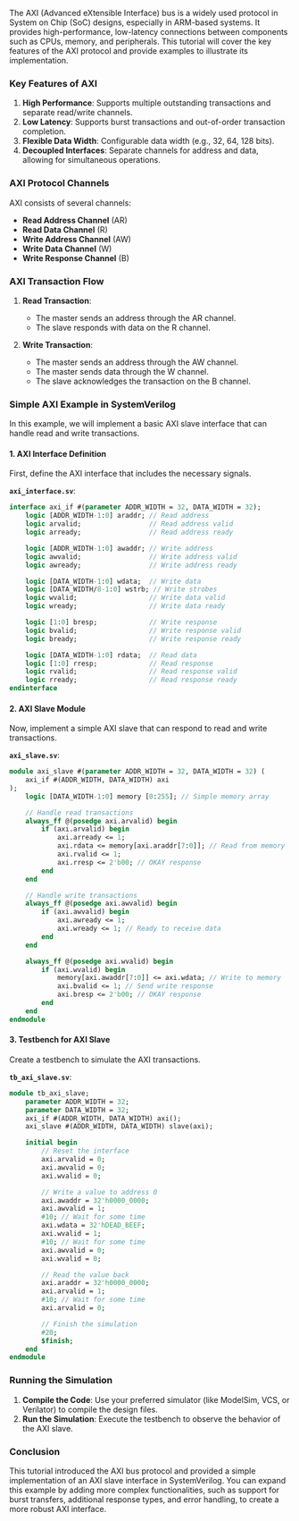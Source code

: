 The AXI (Advanced eXtensible Interface) bus is a widely used protocol in System on Chip (SoC) designs, especially in ARM-based systems. It provides high-performance, low-latency connections between components such as CPUs, memory, and peripherals. This tutorial will cover the key features of the AXI protocol and provide examples to illustrate its implementation.

### Key Features of AXI

1. **High Performance**: Supports multiple outstanding transactions and separate read/write channels.
2. **Low Latency**: Supports burst transactions and out-of-order transaction completion.
3. **Flexible Data Width**: Configurable data width (e.g., 32, 64, 128 bits).
4. **Decoupled Interfaces**: Separate channels for address and data, allowing for simultaneous operations.

### AXI Protocol Channels

AXI consists of several channels:
- **Read Address Channel** (AR)
- **Read Data Channel** (R)
- **Write Address Channel** (AW)
- **Write Data Channel** (W)
- **Write Response Channel** (B)

### AXI Transaction Flow

1. **Read Transaction**:
   - The master sends an address through the AR channel.
   - The slave responds with data on the R channel.

2. **Write Transaction**:
   - The master sends an address through the AW channel.
   - The master sends data through the W channel.
   - The slave acknowledges the transaction on the B channel.

### Simple AXI Example in SystemVerilog

In this example, we will implement a basic AXI slave interface that can handle read and write transactions.

#### 1. AXI Interface Definition

First, define the AXI interface that includes the necessary signals.

**`axi_interface.sv`**:
```systemverilog
interface axi_if #(parameter ADDR_WIDTH = 32, DATA_WIDTH = 32);
    logic [ADDR_WIDTH-1:0] araddr; // Read address
    logic arvalid;                 // Read address valid
    logic arready;                 // Read address ready

    logic [ADDR_WIDTH-1:0] awaddr; // Write address
    logic awvalid;                 // Write address valid
    logic awready;                 // Write address ready

    logic [DATA_WIDTH-1:0] wdata;  // Write data
    logic [DATA_WIDTH/8-1:0] wstrb; // Write strobes
    logic wvalid;                  // Write data valid
    logic wready;                  // Write data ready

    logic [1:0] bresp;             // Write response
    logic bvalid;                  // Write response valid
    logic bready;                  // Write response ready

    logic [DATA_WIDTH-1:0] rdata;  // Read data
    logic [1:0] rresp;             // Read response
    logic rvalid;                  // Read response valid
    logic rready;                  // Read response ready
endinterface
```

#### 2. AXI Slave Module

Now, implement a simple AXI slave that can respond to read and write transactions.

**`axi_slave.sv`**:
```systemverilog
module axi_slave #(parameter ADDR_WIDTH = 32, DATA_WIDTH = 32) (
    axi_if #(ADDR_WIDTH, DATA_WIDTH) axi
);
    logic [DATA_WIDTH-1:0] memory [0:255]; // Simple memory array

    // Handle read transactions
    always_ff @(posedge axi.arvalid) begin
        if (axi.arvalid) begin
            axi.arready <= 1;
            axi.rdata <= memory[axi.araddr[7:0]]; // Read from memory
            axi.rvalid <= 1;
            axi.rresp <= 2'b00; // OKAY response
        end
    end

    // Handle write transactions
    always_ff @(posedge axi.awvalid) begin
        if (axi.awvalid) begin
            axi.awready <= 1;
            axi.wready <= 1; // Ready to receive data
        end
    end

    always_ff @(posedge axi.wvalid) begin
        if (axi.wvalid) begin
            memory[axi.awaddr[7:0]] <= axi.wdata; // Write to memory
            axi.bvalid <= 1; // Send write response
            axi.bresp <= 2'b00; // OKAY response
        end
    end
endmodule
```

#### 3. Testbench for AXI Slave

Create a testbench to simulate the AXI transactions.

**`tb_axi_slave.sv`**:
```systemverilog
module tb_axi_slave;
    parameter ADDR_WIDTH = 32;
    parameter DATA_WIDTH = 32;
    axi_if #(ADDR_WIDTH, DATA_WIDTH) axi();
    axi_slave #(ADDR_WIDTH, DATA_WIDTH) slave(axi);

    initial begin
        // Reset the interface
        axi.arvalid = 0;
        axi.awvalid = 0;
        axi.wvalid = 0;

        // Write a value to address 0
        axi.awaddr = 32'h0000_0000;
        axi.awvalid = 1;
        #10; // Wait for some time
        axi.wdata = 32'hDEAD_BEEF;
        axi.wvalid = 1;
        #10; // Wait for some time
        axi.awvalid = 0;
        axi.wvalid = 0;

        // Read the value back
        axi.araddr = 32'h0000_0000;
        axi.arvalid = 1;
        #10; // Wait for some time
        axi.arvalid = 0;

        // Finish the simulation
        #20;
        $finish;
    end
endmodule
```

### Running the Simulation

1. **Compile the Code**: Use your preferred simulator (like ModelSim, VCS, or Verilator) to compile the design files.
2. **Run the Simulation**: Execute the testbench to observe the behavior of the AXI slave.

### Conclusion

This tutorial introduced the AXI bus protocol and provided a simple implementation of an AXI slave interface in SystemVerilog. You can expand this example by adding more complex functionalities, such as support for burst transfers, additional response types, and error handling, to create a more robust AXI interface.
